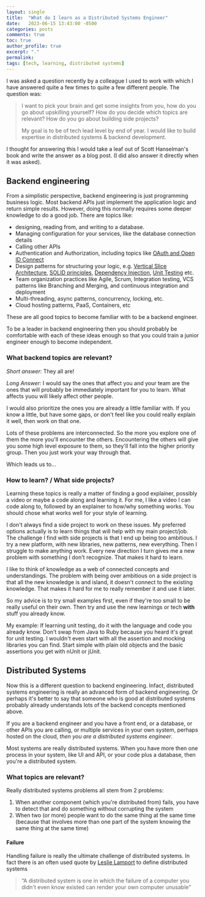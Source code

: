 ```yaml
---
layout: single
title:  "What do I learn as a Distributed Systems Engineer"
date:   2023-06-15 13:43:00 -0500
categories: posts
comments: true
toc: true
author_profile: true
excerpt: "."
permalink: 
tags: [tech, learning, distributed systems]
--- 
```


I was asked a question recently by a colleague I used to work with which I have answered quite a few times to quite a few different people. 
The question was:
> I want to pick your brain and get some insights from you, how do you go about upskilling yourself? How do you decide which topics are relevant? How do you go about building side projects?
> 
>My goal is to be of tech lead level by end of year. I would like to build expertise in distributed systems & backend development.

I thought for answering this I would take a leaf out of Scott Hanselman's book and write the answer as a blog post. (I did also answer it directly when it was asked).

## Backend engineering

From a simplistic perspective, backend engineering is just programming business logic.
Most backend APIs just implement the application logic and return simple results.
However, doing this normally requires some deeper knowledge to do a good job.
There are topics like:
-  designing, reading from, and writing to a database.
-  Managing configuration for your services, like the database connection details
-  Calling other APIs
-  Authentication and Authorization, including topics like [OAuth and Open ID Connect](https://auth0.com/resources/ebooks/oauth-openid-connect-professional-guide)
- Design patterns for structuring your logic, e.g. [Vertical Slice Architecture](https://jimmybogard.com/vertical-slice-architecture/), [SOLID principles](https://en.wikipedia.org/wiki/SOLID), [Dependency Injection](https://en.wikipedia.org/wiki/Dependency_injection), [Unit Testing](https://en.wikipedia.org/wiki/Unit_testing) etc. 
- Team organization practices like Agile, Scrum, Integration testing, VCS patterns like Branching and Merging, and continuous integration and deployment
- Multi-threading, async patterns, concurrency, locking, etc.
- Cloud hosting patterns, PaaS, Containers, etc

These are all good topics to become familiar with to be a backend engineer. 

To be a leader in backend engineering then you should probably be comfortable with each of these ideas enough so that you could train a junior engineer enough to become independent.

### What backend topics are relevant?

*Short answer:* They all are! 

*Long Answer:* I would say the ones that affect you and your team are the ones that will probably be immediately important for you to learn. 
What affects yuou will likely affect other people. 

I would also prioritize the ones you are already a little familiar with. 
If you know a little, but have some gaps, or don't feel like you could really explain it well, then work on that one.

Lots of these problems are interconnected. So the more you explore one of them the more you'll encounter the others.
Encountering the others will give you some high level exposure to them, so they'll fall into the higher priority group.
Then you just work your way through that. 

Which leads us to...

### How to learn? / What side projects?

Learning these topics is really a matter of finding a good explainer, possibly a video or maybe a code along and learning it. For me, I like a video I can code along to, followed by an explainer to how/why something works.
You should chose what works well for your style of learning.

I don't always find a side project to work on these issues.
My preferred options actually is to learn things that will help with my main project/job.
The challenge I find with side projects is that I end up being too ambitious. I try a new platform, with new libraries, new patterns, new everything. Then I struggle to make anything work.
Every new direction I turn gives me a new problem with something I don't recognize.
That makes it hard to learn.

I like to think of knowledge as a web of connected concepts and understandings.
The problem with being over ambitious on a side project is that all the new knowledge is and island, it doesn't connect to the existing knowledge.
That makes it hard for me to really remember it and use it later.

So my advice is to try small examples first, even if they're too small to be really useful on their own.
Then try and use the new learnings or tech **with** stuff you already know.

My example: If learning unit testing, do it with the language and code you already know. Don't swap from Java to Ruby because you heard it's great for unit testing. I wouldn't even start with all the assertion and mocking libraries you can find. Start simple with plain old objects and the basic assertions you get with nUnit or jUnit.


## Distributed Systems

Now this is a different question to backend engineering.
Infact, distributed systems engineering is really an advanced form of backend engineering. Or perhaps it's better to say that someone who is good at distributed systems probably already understands lots of the backend concepts mentioned above.

If you are a backend engineer and you have a front end, or a database, or other APIs you are calling, or multiple services in your own system, perhaps hosted on the cloud, *then you are a distributed systems engineer*. 

Most systems are really distributed systems. 
When you have more then one process in your system, like UI and API, or your code plus a database, then you're a distributed system.

### What topics are relevant?

Really distributed systems problems all stem from 2 problems:

1. When another component (which you're distributed from) fails, you have to detect that and do something without corrupting the system
2. When two (or more) people want to do the same thing at the same time (because that involves more than one part of the system knowing the same thing at the same time)


#### Failure

Handling failure is really the ultimate challenge of distributed systems. In fact there is an often used quote by [Leslie Lamport](https://amturing.acm.org/award_winners/lamport_1205376.cfm) to define distributed systems
> “A distributed system is one in which the failure of a computer you didn't even know existed can render your own computer unusable”